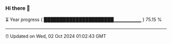 ### Hi there 👋

⏳ Year progress { ██████████████████████▁▁▁▁▁▁▁▁ } 75.15 %

---

⏰ Updated on Wed, 02 Oct 2024 01:02:43 GMT
